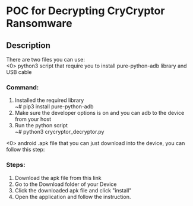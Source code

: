 # POC for Decrypting CryCryptor Ransomware

## Description
There are two files you can use:  
<0> python3 script that require you to install pure-python-adb library and USB cable
### Command:
1. Installed the required library  
~# pip3 install pure-python-adb  
2. Make sure the developer options is on and you can adb to the device from your host  
3. Run the python script  
~# python3 crycryptor_decryptor.py

<0> android .apk file that you can just download into the device, you can follow this step: 
### Steps:
1. Download the apk file from this link
2. Go to the Download folder of your Device
3. Click the downloaded apk file and click "install"
4. Open the application and follow the instruction.
